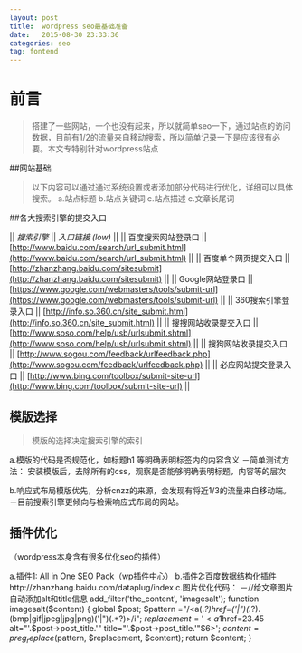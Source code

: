 ```yaml
---
layout: post
title:  wordpress seo最基础准备
date:   2015-08-30 23:33:36
categories: seo
tag: fontend
---
```


# 前言

> 搭建了一些网站，一个也没有起来，所以就简单seo一下，通过站点的访问数据，目前有1/2的流量来自移动搜索，所以简单记录一下是应该很有必要。本文专特别针对wordpress站点

##网站基础
> 以下内容可以通过通过系统设置或者添加部分代码进行优化，详细可以具体搜索。
a.站点标题
b.站点关键词
c.站点描述
c.文章长尾词


##各大搜索引擎的提交入口


|| *搜索引擎* || *入口链接 (low)* || 
|| 百度搜索网站登录口 || [http://www.baidu.com/search/url_submit.html](http://www.baidu.com/search/url_submit.html) ||
|| 百度单个网页提交入口 || [http://zhanzhang.baidu.com/sitesubmit](http://zhanzhang.baidu.com/sitesubmit) ||
|| Google网站登录口 || [https://www.google.com/webmasters/tools/submit-url](https://www.google.com/webmasters/tools/submit-url) ||
|| 360搜索引擎登录入口 || [http://info.so.360.cn/site_submit.html](http://info.so.360.cn/site_submit.html) ||
|| 搜搜网站收录提交入口 || [http://www.soso.com/help/usb/urlsubmit.shtml](http://www.soso.com/help/usb/urlsubmit.shtml) ||
|| 搜狗网站收录提交入口 || [http://www.sogou.com/feedback/urlfeedback.php](http://www.sogou.com/feedback/urlfeedback.php) ||
|| 必应网站提交登录入口 || [http://www.bing.com/toolbox/submit-site-url](http://www.bing.com/toolbox/submit-site-url) ||


## 模版选择

> 模版的选择决定搜索引擎的索引

a.模版的代码是否规范化，如标题h1 等明确表明标签内的内容含义
－简单测试方法： 安装模版后，去除所有的css，观察是否能够明确表明标题，内容等的层次

b.响应式布局模版优先，分析cnzz的来源，会发现有将近1/3的流量来自移动端。
－目前搜索引擎更倾向与检索响应式布局的网站。


## 插件优化
（wordpress本身含有很多优化seo的插件）

a.插件1: All in One SEO Pack（wp插件中心）
b.插件2:百度数据结构化插件http://zhanzhang.baidu.com/dataplug/index
c.图片优化代码：
－//给文章图片自动添加alt和title信息
add_filter('the_content', 'imagesalt');
function imagesalt($content) {
       global $post;
       $pattern ="/<a(.*?)href=('|\")(.*?).(bmp|gif|jpeg|jpg|png)('|\")(.*?)>/i";
       $replacement = '<a$1href=$2$3.$4$5 alt="'.$post->post_title.'" title="'.$post->post_title.'"$6>';
       $content = preg_replace($pattern, $replacement, $content);
       return $content;
}

